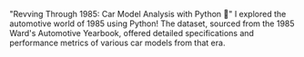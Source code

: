"Revving Through 1985: Car Model Analysis with Python 🚗"
I explored the automotive world of 1985 using Python! The dataset, sourced from the 1985 Ward's Automotive Yearbook, offered detailed specifications and performance metrics of various car models from that era. 
